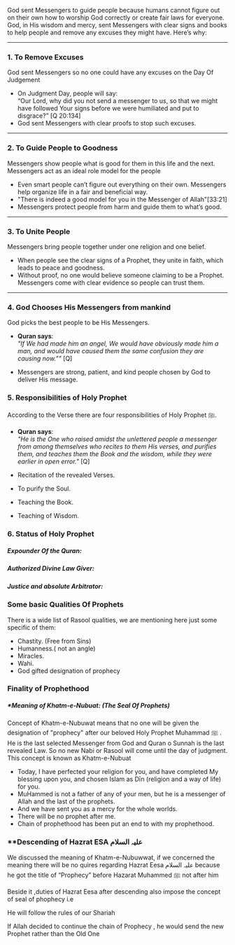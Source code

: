 
God sent Messengers to guide people because humans cannot figure out on their own how to worship God correctly or create fair laws for everyone. God, in His wisdom and mercy, sent Messengers with clear signs and books to help people and remove any excuses they might have. Here’s why:

---

### **1. To Remove Excuses**
God sent Messengers so no one could have any excuses on the Day Of Judgement  
- On Judgment Day, people will say:  
  “Our Lord, why did you not send a messenger to us, so that we might have followed Your signs before we were humiliated and put to disgrace?”  [Q 20:134]  
- God sent Messengers with clear proofs to stop such excuses.

---

### **2. To Guide People to Goodness**
Messengers show people what is good for them in this life and the next. Messengers act as an ideal role model for the people 
- Even smart people can’t figure out everything on their own. Messengers help organize life in a fair and beneficial way.  
- "There is indeed a good model for you in the Messenger of Allah"[33:21]
- Messengers protect people from harm and guide them to what’s good.

---

### **3. To Unite People**
Messengers bring people together under one religion and one belief.  
- When people see the clear signs of a Prophet, they unite in faith, which leads to peace and goodness.  
- Without proof, no one would believe someone claiming to be a Prophet. Messengers come with clear evidence so people can trust them.

---

### **4. God Chooses His  Messengers from mankind**
God picks the best people to be His Messengers.  
- **Quran says**:  
  *"If We had made him an angel, We would have obviously made him a man, and would have caused them the same confusion they are causing now.”"* [Q]  
  
- Messengers are strong, patient, and kind people chosen by God to deliver His message.

### **5. Responsibilities of Holy Prophet**
According to the  Verse there are four responsibilities
of Holy Prophet ﷺ.
- **Quran says**:  
  *"He is the One who raised amidst the unlettered people a messenger from among themselves who recites to them His verses, and purifies them, and teaches them the Book and the wisdom, while they were earlier in open error."* [Q]  
  
- Recitation of the revealed Verses.
- To purify the Soul.
- Teaching the Book.
- Teaching of Wisdom.

### **6. Status of Holy Prophet**
##### Expounder Of the Quran:

##### Authorized Divine Law Giver:

##### Justice and absolute Arbitrator:


### **Some basic Qualities Of Prophets**

There is a wide list of Rasool qualities, we are mentioning here just some specific of them:

- Chastity. (Free from Sins)
- Humanness.( not an angle)
- Miracles.
- Wahi.
- God gifted designation of prophecy


### **Finality of Prophethood**

##### *Meaning of Khatm-e-Nubuat: (The Seal Of Prophets)

Concept of Khatm-e-Nubuwat means that no one will be given the designation of "prophecy" after our beloved Holy Prophet Muhammad ﷺ . He is the last selected Messenger from God and Quran o Sunnah is the last revealed Law. So no new Nabi or Rasool will come until the day of judgment. This concept is known as Khatm-e-Nubuat

- Today, I have perfected your religion for you, and have completed My blessing upon you, and chosen Islam as Dīn (religion and a way of life) for you.
- MuHammed is not a father of any of your men, but he is a messenger of Allah and the last of the prophets.
- And we have sent you as a mercy for the whole worlds.
- There will be no prophet after me.
- Chain of prophethood has been put an end to with my prophethood.


### **Descending of Hazrat ESA علیہ السلام

We discussed the meaning of Khatm-e-Nubuwwat, if we
concerned the meaning there will be no quires regarding
Hazrat Eesa علیہ السلام because he got the title of
“Prophecy” before Hazarat Muhammed ﷺ not after
him

Beside it ,duties of Hazrat Eesa after descending also
impose the concept of seal of phophecy i.e

He will follow the rules of our Shariah

If Allah decided to continue the chain of Prophecy , he
would send the new Prophet rather than the Old One
